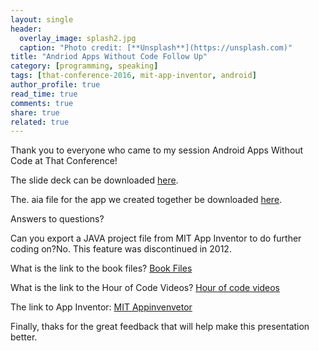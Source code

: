 ```yaml
---
layout: single
header: 
  overlay_image: splash2.jpg
  caption: "Photo credit: [**Unsplash**](https://unsplash.com)" 
title: "Andriod Apps Without Code Follow Up"
category: [programming, speaking]
tags: [that-conference-2016, mit-app-inventor, android]
author_profile: true
read_time: true
comments: true
share: true
related: true
---
```


Thank you to everyone who came to my session Android Apps Without Code at That Conference!

The slide deck can be downloaded [here](https://1drv.ms/p/s!ArunsVPqZR7zipV3T-mjI-WefuH-TQ).


The. aia file for the app we created together be downloaded [here](https://1drv.ms/u/s!ArunsVPqZR7zipV4GdN0qmtGKS-clw).


Answers to questions?

Can you export a JAVA project file from MIT App Inventor to do further coding on?No. This feature was discontinued in 2012.

What is the link to the book files?
[Book Files](http://www.appinventor.org/bookFiles)

What is the link to the Hour of Code Videos?
[Hour of code videos](http://appinventor.mit.edu/explore/ai2/beginner-videos.html)

The link to App Inventor:
[MIT Appinvenvetor](http://ai2.appinventor.mit.edu)

Finally, thaks for the great feedback that will help make this presentation better.
